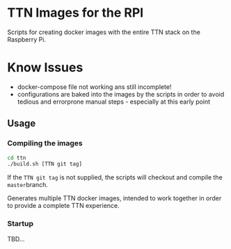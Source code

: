 # TTN Images for the RPI

Scripts for creating docker images with the entire TTN stack on the Raspberry Pi.


# Know Issues

* docker-compose file not working ans still incomplete!
* configurations are baked into the images by the scripts in order to avoid tedious and errorprone manual steps - especially at this early point


## Usage

### Compiling the images

```bash
cd ttn
./build.sh [TTN git tag]
```

If the `TTN git tag` is not supplied, the scripts will checkout and compile the `master`branch.

Generates multiple TTN docker images, intended to work together in order to provide a complete TTN experience.


### Startup

TBD...

